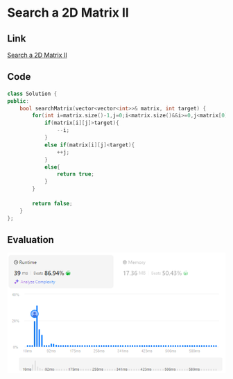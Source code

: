 # Search a 2D Matrix II
## Link
[Search a 2D Matrix II](https://leetcode.com/problems/search-a-2d-matrix-ii/description/)

## Code
```cpp
class Solution {
public:
    bool searchMatrix(vector<vector<int>>& matrix, int target) {
        for(int i=matrix.size()-1,j=0;i<matrix.size()&&i>=0,j<matrix[0].size()&&j>=0;){
            if(matrix[i][j]>target){
                --i;
            }
            else if(matrix[i][j]<target){
                ++j;
            }
            else{
                return true;
            }
        }

        return false;
    }
};
```

## Evaluation
![Search a 2D Matrix II](./02.PNG)